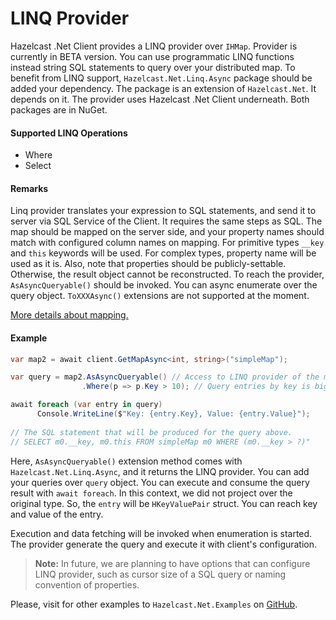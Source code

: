 ﻿# LINQ Provider 

Hazelcast .Net Client provides a LINQ provider over `IHMap`. Provider is currently in BETA version.
You can use programmatic LINQ functions instead string SQL statements to query over your distributed map.
To benefit from LINQ support, `Hazelcast.Net.Linq.Async` package should be added your dependency. The package is an
extension of `Hazelcast.Net`. It depends on it. The provider uses Hazelcast .Net Client underneath. Both packages are in NuGet. 

#### Supported LINQ Operations

- Where
- Select

#### Remarks
Linq provider translates your expression to SQL statements, and send it to server via SQL Service of the Client. 
It requires the same steps as SQL. The map should be mapped on the server side, and your property names should match 
with configured column names on mapping. For primitive types `__key` and `this` keywords will be used. For complex types,
property name will be used as it is. Also, note that properties should be publicly-settable. Otherwise, the result object cannot be
reconstructed. To reach the provider, `AsAsyncQueryable()` should be invoked. You can async enumerate over the query object. `ToXXXAsync()`
extensions are not supported at the moment.

[More details about mapping.](https://docs.hazelcast.com/hazelcast/latest/sql/mapping-to-maps)

#### Example
```csharp
var map2 = await client.GetMapAsync<int, string>("simpleMap");

var query = map2.AsAsyncQueryable() // Access to LINQ provider of the map.
                .Where(p => p.Key > 10); // Query entries by key is bigger than 10.

await foreach (var entry in query)
      Console.WriteLine($"Key: {entry.Key}, Value: {entry.Value}");
      
// The SQL statement that will be produced for the query above.      
// SELECT m0.__key, m0.this FROM simpleMap m0 WHERE (m0.__key > ?)"
```
Here, `AsAsyncQueryable()` extension method comes with `Hazelcast.Net.Linq.Async`, and it returns the LINQ provider.
You can add your queries over `query` object. You can execute and consume the query result with `await foreach`. 
In this context, we did not project over the original type. So, the `entry` will be `HKeyValuePair` struct. 
You can reach key and value of the entry. 

Execution and data fetching will be invoked when enumeration is started. The provider generate the query and execute it 
with client's configuration.

>__Note:__ In future, we are planning to have options that can configure LINQ provider, such as cursor size of a SQL query or naming convention of properties.

Please, visit for other examples to `Hazelcast.Net.Examples` on [GitHub](https://github.com/hazelcast/hazelcast-csharp-client/tree/master/src/Hazelcast.Net.Examples/Sql). 






